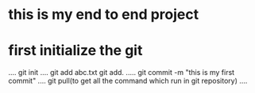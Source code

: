 # this is my end to end project

# first initialize the git
....
git init
....
git add abc.txt
git add.
.....
git commit -m "this is my first commit"
....
git pull(to get all the command which run in git repository)
....

